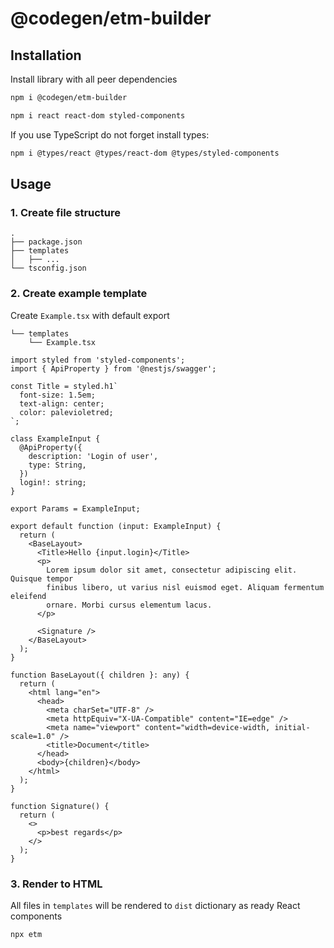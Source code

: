 # @codegen/etm-builder

## Installation

Install library with all peer dependencies

```bash
npm i @codegen/etm-builder
```

```bash
npm i react react-dom styled-components
```

If you use TypeScript do not forget install types:

```bash
npm i @types/react @types/react-dom @types/styled-components
```

## Usage

### 1. Create file structure

```
.
├── package.json
├── templates
│   ├── ...
└── tsconfig.json

```

### 2. Create example template

Create `Example.tsx` with default export

```
└── templates
    └── Example.tsx
```

```tsx
import styled from 'styled-components';
import { ApiProperty } from '@nestjs/swagger';

const Title = styled.h1`
  font-size: 1.5em;
  text-align: center;
  color: palevioletred;
`;

class ExampleInput {
  @ApiProperty({
    description: 'Login of user',
    type: String,
  })
  login!: string;
}

export Params = ExampleInput;

export default function (input: ExampleInput) {
  return (
    <BaseLayout>
      <Title>Hello {input.login}</Title>
      <p>
        Lorem ipsum dolor sit amet, consectetur adipiscing elit. Quisque tempor
        finibus libero, ut varius nisl euismod eget. Aliquam fermentum eleifend
        ornare. Morbi cursus elementum lacus.
      </p>

      <Signature />
    </BaseLayout>
  );
}

function BaseLayout({ children }: any) {
  return (
    <html lang="en">
      <head>
        <meta charSet="UTF-8" />
        <meta httpEquiv="X-UA-Compatible" content="IE=edge" />
        <meta name="viewport" content="width=device-width, initial-scale=1.0" />
        <title>Document</title>
      </head>
      <body>{children}</body>
    </html>
  );
}

function Signature() {
  return (
    <>
      <p>best regards</p>
    </>
  );
}
```

### 3. Render to HTML

All files in `templates` will be rendered to `dist` dictionary as ready React components

```bash
npx etm
```
